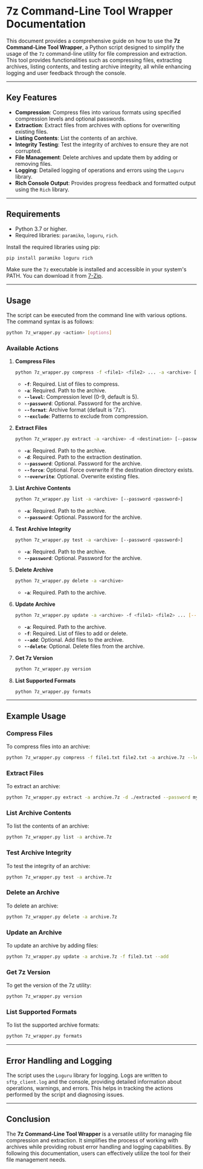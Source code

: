 # 7z Command-Line Tool Wrapper Documentation

This document provides a comprehensive guide on how to use the **7z Command-Line Tool Wrapper**, a Python script designed to simplify the usage of the `7z` command-line utility for file compression and extraction. This tool provides functionalities such as compressing files, extracting archives, listing contents, and testing archive integrity, all while enhancing logging and user feedback through the console.

---

## Key Features

- **Compression**: Compress files into various formats using specified compression levels and optional passwords.
- **Extraction**: Extract files from archives with options for overwriting existing files.
- **Listing Contents**: List the contents of an archive.
- **Integrity Testing**: Test the integrity of archives to ensure they are not corrupted.
- **File Management**: Delete archives and update them by adding or removing files.
- **Logging**: Detailed logging of operations and errors using the `Loguru` library.
- **Rich Console Output**: Provides progress feedback and formatted output using the `Rich` library.

---

## Requirements

- Python 3.7 or higher.
- Required libraries: `paramiko`, `loguru`, `rich`.

Install the required libraries using pip:

```bash
pip install paramiko loguru rich
```

Make sure the `7z` executable is installed and accessible in your system's PATH. You can download it from [7-Zip](https://www.7-zip.org/download.html).

---

## Usage

The script can be executed from the command line with various options. The command syntax is as follows:

```bash
python 7z_wrapper.py <action> [options]
```

### Available Actions

1. **Compress Files**

   ```bash
   python 7z_wrapper.py compress -f <file1> <file2> ... -a <archive> [--level <level>] [--password <password>] [--format <format>] [--exclude <pattern1> <pattern2> ...]
   ```

   - **`-f`**: Required. List of files to compress.
   - **`-a`**: Required. Path to the archive.
   - **`--level`**: Compression level (0-9, default is 5).
   - **`--password`**: Optional. Password for the archive.
   - **`--format`**: Archive format (default is '7z').
   - **`--exclude`**: Patterns to exclude from compression.

2. **Extract Files**

   ```bash
   python 7z_wrapper.py extract -a <archive> -d <destination> [--password <password>] [--force] [--overwrite]
   ```

   - **`-a`**: Required. Path to the archive.
   - **`-d`**: Required. Path to the extraction destination.
   - **`--password`**: Optional. Password for the archive.
   - **`--force`**: Optional. Force overwrite if the destination directory exists.
   - **`--overwrite`**: Optional. Overwrite existing files.

3. **List Archive Contents**

   ```bash
   python 7z_wrapper.py list -a <archive> [--password <password>]
   ```

   - **`-a`**: Required. Path to the archive.
   - **`--password`**: Optional. Password for the archive.

4. **Test Archive Integrity**

   ```bash
   python 7z_wrapper.py test -a <archive> [--password <password>]
   ```

   - **`-a`**: Required. Path to the archive.
   - **`--password`**: Optional. Password for the archive.

5. **Delete Archive**

   ```bash
   python 7z_wrapper.py delete -a <archive>
   ```

   - **`-a`**: Required. Path to the archive.

6. **Update Archive**

   ```bash
   python 7z_wrapper.py update -a <archive> -f <file1> <file2> ... [--add] [--delete]
   ```

   - **`-a`**: Required. Path to the archive.
   - **`-f`**: Required. List of files to add or delete.
   - **`--add`**: Optional. Add files to the archive.
   - **`--delete`**: Optional. Delete files from the archive.

7. **Get 7z Version**

   ```bash
   python 7z_wrapper.py version
   ```

8. **List Supported Formats**

   ```bash
   python 7z_wrapper.py formats
   ```

---

## Example Usage

### Compress Files

To compress files into an archive:

```bash
python 7z_wrapper.py compress -f file1.txt file2.txt -a archive.7z --level 5 --password mysecret
```

### Extract Files

To extract an archive:

```bash
python 7z_wrapper.py extract -a archive.7z -d ./extracted --password mysecret --force
```

### List Archive Contents

To list the contents of an archive:

```bash
python 7z_wrapper.py list -a archive.7z
```

### Test Archive Integrity

To test the integrity of an archive:

```bash
python 7z_wrapper.py test -a archive.7z
```

### Delete an Archive

To delete an archive:

```bash
python 7z_wrapper.py delete -a archive.7z
```

### Update an Archive

To update an archive by adding files:

```bash
python 7z_wrapper.py update -a archive.7z -f file3.txt --add
```

### Get 7z Version

To get the version of the 7z utility:

```bash
python 7z_wrapper.py version
```

### List Supported Formats

To list the supported archive formats:

```bash
python 7z_wrapper.py formats
```

---

## Error Handling and Logging

The script uses the `Loguru` library for logging. Logs are written to `sftp_client.log` and the console, providing detailed information about operations, warnings, and errors. This helps in tracking the actions performed by the script and diagnosing issues.

---

## Conclusion

The **7z Command-Line Tool Wrapper** is a versatile utility for managing file compression and extraction. It simplifies the process of working with archives while providing robust error handling and logging capabilities. By following this documentation, users can effectively utilize the tool for their file management needs.
